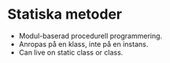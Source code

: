 Statiska metoder
===============

- Modul-baserad procedurell programmering.
- Anropas på en klass, inte på en instans.
- Can live on static class or class.

